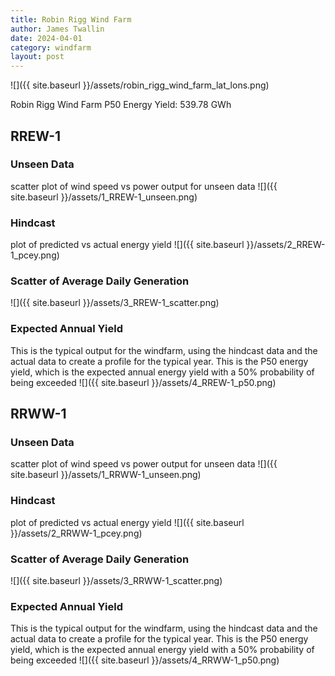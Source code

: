 ```yaml
---
title: Robin Rigg Wind Farm
author: James Twallin
date: 2024-04-01
category: windfarm
layout: post
---
```

![]({{ site.baseurl }}/assets/robin_rigg_wind_farm_lat_lons.png)

Robin Rigg Wind Farm P50 Energy Yield: 539.78 GWh

RREW-1
-------------
### Unseen Data 
scatter plot of wind speed vs power output for unseen data
![]({{ site.baseurl }}/assets/1_RREW-1_unseen.png)
### Hindcast 
plot of predicted vs actual energy yield
![]({{ site.baseurl }}/assets/2_RREW-1_pcey.png)
### Scatter of Average Daily Generation 

![]({{ site.baseurl }}/assets/3_RREW-1_scatter.png)
### Expected Annual Yield 
This is the typical output for the windfarm, using the hindcast data and the actual data to create a profile for the typical year. This is the P50 energy yield, which is the expected annual energy yield with a 50% probability of being exceeded
![]({{ site.baseurl }}/assets/4_RREW-1_p50.png)

RRWW-1
-------------
### Unseen Data 
scatter plot of wind speed vs power output for unseen data
![]({{ site.baseurl }}/assets/1_RRWW-1_unseen.png)
### Hindcast 
plot of predicted vs actual energy yield
![]({{ site.baseurl }}/assets/2_RRWW-1_pcey.png)
### Scatter of Average Daily Generation 

![]({{ site.baseurl }}/assets/3_RRWW-1_scatter.png)
### Expected Annual Yield 
This is the typical output for the windfarm, using the hindcast data and the actual data to create a profile for the typical year. This is the P50 energy yield, which is the expected annual energy yield with a 50% probability of being exceeded
![]({{ site.baseurl }}/assets/4_RRWW-1_p50.png)

